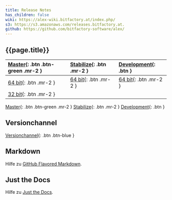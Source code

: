 ```yaml
---
title: Release Notes
has_children: false
wiki: https://alex-wiki.bitfactory.at/index.php/
s3: https://s3.amazonaws.com/releases.bitfactory.at.
github: https://github.com/bitfactory-software/alex/
---
```



## {{page.title}}

|[Master](/alex-release-notes/master){: .btn .btn-green .mr-2 }| [Stabilize](/alex-release-notes/stabilize){: .btn .mr-2 }| [Development](/alex-release-notes/development){: .btn }|
|:-------------|:------------------|:------|
|[64 bit]({{page.s3}}master/ALEX64.zip){: .btn .mr-2 }|[64 bit]({{page.s3}}stabilize/ALEX64.zip){: .btn .mr-2 }|[64 bit]({{page.s3}}development/ALEX64.zip){: .btn .mr-2 }|
|[32 bit]({{page.s3}}master/ALEX32.zip){: .btn .mr-2 }|||

[Master](/alex-release-notes/master){: .btn .btn-green .mr-2 }
[Stabilize](/alex-release-notes/stabilize){: .btn .mr-2 }
[Development](/alex-release-notes/development){: .btn }

## Versionchannel

[Versionchannel](https://alex.bitfactory.at/VersionChannel){: .btn .btn-blue }

## Markdown

Hilfe zu [GitHub Flavored Markdown](https://guides.github.com/features/mastering-markdown/).

## Just the Docs

Hilfe zu [Just the Docs](https://pmarsceill.github.io/just-the-docs/).

